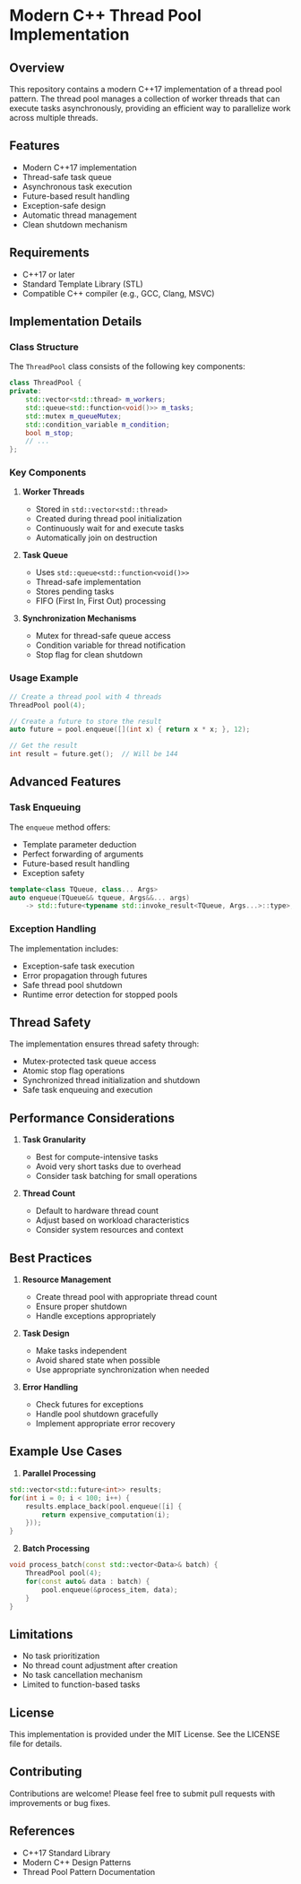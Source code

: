 # Modern C++ Thread Pool Implementation

## Overview
This repository contains a modern C++17 implementation of a thread pool pattern. The thread pool manages a collection of worker threads that can execute tasks asynchronously, providing an efficient way to parallelize work across multiple threads.

## Features
- Modern C++17 implementation
- Thread-safe task queue
- Asynchronous task execution
- Future-based result handling
- Exception-safe design
- Automatic thread management
- Clean shutdown mechanism

## Requirements
- C++17 or later
- Standard Template Library (STL)
- Compatible C++ compiler (e.g., GCC, Clang, MSVC)

## Implementation Details

### Class Structure
The `ThreadPool` class consists of the following key components:

```cpp
class ThreadPool {
private:
    std::vector<std::thread> m_workers;
    std::queue<std::function<void()>> m_tasks;
    std::mutex m_queueMutex;
    std::condition_variable m_condition;
    bool m_stop;
    // ...
};
```

### Key Components

1. **Worker Threads**
    - Stored in `std::vector<std::thread>`
    - Created during thread pool initialization
    - Continuously wait for and execute tasks
    - Automatically join on destruction

2. **Task Queue**
    - Uses `std::queue<std::function<void()>>`
    - Thread-safe implementation
    - Stores pending tasks
    - FIFO (First In, First Out) processing

3. **Synchronization Mechanisms**
    - Mutex for thread-safe queue access
    - Condition variable for thread notification
    - Stop flag for clean shutdown

### Usage Example

```cpp
// Create a thread pool with 4 threads
ThreadPool pool(4);

// Create a future to store the result
auto future = pool.enqueue([](int x) { return x * x; }, 12);

// Get the result
int result = future.get();  // Will be 144
```

## Advanced Features

### Task Enqueuing
The `enqueue` method offers:
- Template parameter deduction
- Perfect forwarding of arguments
- Future-based result handling
- Exception safety

```cpp
template<class TQueue, class... Args>
auto enqueue(TQueue&& tqueue, Args&&... args)
    -> std::future<typename std::invoke_result<TQueue, Args...>::type>;
```

### Exception Handling
The implementation includes:
- Exception-safe task execution
- Error propagation through futures
- Safe thread pool shutdown
- Runtime error detection for stopped pools

## Thread Safety
The implementation ensures thread safety through:
- Mutex-protected task queue access
- Atomic stop flag operations
- Synchronized thread initialization and shutdown
- Safe task enqueuing and execution

## Performance Considerations

1. **Task Granularity**
    - Best for compute-intensive tasks
    - Avoid very short tasks due to overhead
    - Consider task batching for small operations

2. **Thread Count**
    - Default to hardware thread count
    - Adjust based on workload characteristics
    - Consider system resources and context

## Best Practices

1. **Resource Management**
    - Create thread pool with appropriate thread count
    - Ensure proper shutdown
    - Handle exceptions appropriately

2. **Task Design**
    - Make tasks independent
    - Avoid shared state when possible
    - Use appropriate synchronization when needed

3. **Error Handling**
    - Check futures for exceptions
    - Handle pool shutdown gracefully
    - Implement appropriate error recovery

## Example Use Cases

1. **Parallel Processing**
```cpp
std::vector<std::future<int>> results;
for(int i = 0; i < 100; i++) {
    results.emplace_back(pool.enqueue([i] {
        return expensive_computation(i);
    }));
}
```

2. **Batch Processing**
```cpp
void process_batch(const std::vector<Data>& batch) {
    ThreadPool pool(4);
    for(const auto& data : batch) {
        pool.enqueue(&process_item, data);
    }
}
```

## Limitations
- No task prioritization
- No thread count adjustment after creation
- No task cancellation mechanism
- Limited to function-based tasks

## License
This implementation is provided under the MIT License. See the LICENSE file for details.

## Contributing
Contributions are welcome! Please feel free to submit pull requests with improvements or bug fixes.

## References
- C++17 Standard Library
- Modern C++ Design Patterns
- Thread Pool Pattern Documentation